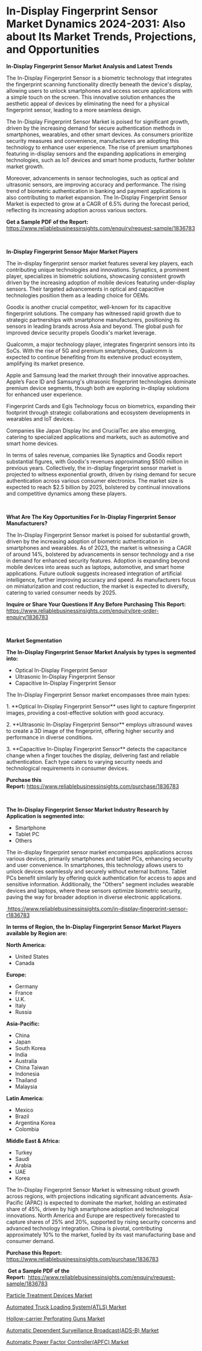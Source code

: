 <p><h1>In-Display Fingerprint Sensor Market Dynamics 2024-2031: Also about Its Market Trends, Projections, and Opportunities</h1></p><p><strong>In-Display Fingerprint Sensor Market Analysis and Latest Trends</strong></p>
<p><p>The In-Display Fingerprint Sensor is a biometric technology that integrates the fingerprint scanning functionality directly beneath the device's display, allowing users to unlock smartphones and access secure applications with a simple touch on the screen. This innovative solution enhances the aesthetic appeal of devices by eliminating the need for a physical fingerprint sensor, leading to a more seamless design.</p><p>The In-Display Fingerprint Sensor Market is poised for significant growth, driven by the increasing demand for secure authentication methods in smartphones, wearables, and other smart devices. As consumers prioritize security measures and convenience, manufacturers are adopting this technology to enhance user experience. The rise of premium smartphones featuring in-display sensors and the expanding applications in emerging technologies, such as IoT devices and smart home products, further bolster market growth.</p><p>Moreover, advancements in sensor technologies, such as optical and ultrasonic sensors, are improving accuracy and performance. The rising trend of biometric authentication in banking and payment applications is also contributing to market expansion. The In-Display Fingerprint Sensor Market is expected to grow at a CAGR of 6.5% during the forecast period, reflecting its increasing adoption across various sectors.</p></p>
<p><strong>Get a Sample PDF of the Report:&nbsp;</strong> <a href="https://www.reliablebusinessinsights.com/enquiry/request-sample/1836783?utm_campaign=950&utm_medium=2&utm_source=Github&utm_content=ia&utm_term=31122024&utm_id=in-display-fingerprint-sensor">https://www.reliablebusinessinsights.com/enquiry/request-sample/1836783</a></p>
<p>&nbsp;</p>
<p><strong>In-Display Fingerprint Sensor Major Market Players</strong></p>
<p><p>The in-display fingerprint sensor market features several key players, each contributing unique technologies and innovations. Synaptics, a prominent player, specializes in biometric solutions, showcasing consistent growth driven by the increasing adoption of mobile devices featuring under-display sensors. Their targeted advancements in optical and capacitive technologies position them as a leading choice for OEMs.</p><p>Goodix is another crucial competitor, well-known for its capacitive fingerprint solutions. The company has witnessed rapid growth due to strategic partnerships with smartphone manufacturers, positioning its sensors in leading brands across Asia and beyond. The global push for improved device security propels Goodix's market leverage.</p><p>Qualcomm, a major technology player, integrates fingerprint sensors into its SoCs. With the rise of 5G and premium smartphones, Qualcomm is expected to continue benefiting from its extensive product ecosystem, amplifying its market presence.</p><p>Apple and Samsung lead the market through their innovative approaches. Apple’s Face ID and Samsung's ultrasonic fingerprint technologies dominate premium device segments, though both are exploring in-display solutions for enhanced user experience.</p><p>Fingerprint Cards and Egis Technology focus on biometrics, expanding their footprint through strategic collaborations and ecosystem developments in wearables and IoT devices. </p><p>Companies like Japan Display Inc and CrucialTec are also emerging, catering to specialized applications and markets, such as automotive and smart home devices.</p><p>In terms of sales revenue, companies like Synaptics and Goodix report substantial figures, with Goodix's revenues approximating $500 million in previous years. Collectively, the in-display fingerprint sensor market is projected to witness exponential growth, driven by rising demand for secure authentication across various consumer electronics. The market size is expected to reach $2.5 billion by 2025, bolstered by continual innovations and competitive dynamics among these players.</p></p>
<p>&nbsp;</p>
<p><strong>What Are The Key Opportunities For In-Display Fingerprint Sensor Manufacturers?</strong></p>
<p><p>The In-Display Fingerprint Sensor market is poised for substantial growth, driven by the increasing adoption of biometric authentication in smartphones and wearables. As of 2023, the market is witnessing a CAGR of around 14%, bolstered by advancements in sensor technology and a rise in demand for enhanced security features. Adoption is expanding beyond mobile devices into areas such as laptops, automotive, and smart home applications. Future outlook suggests increased integration of artificial intelligence, further improving accuracy and speed. As manufacturers focus on miniaturization and cost reduction, the market is expected to diversify, catering to varied consumer needs by 2025.</p></p>
<p><strong>Inquire or Share Your Questions If Any Before Purchasing This Report:</strong> <a href="https://www.reliablebusinessinsights.com/enquiry/pre-order-enquiry/1836783?utm_campaign=950&utm_medium=2&utm_source=Github&utm_content=ia&utm_term=31122024&utm_id=in-display-fingerprint-sensor">https://www.reliablebusinessinsights.com/enquiry/pre-order-enquiry/1836783</a></p>
<p>&nbsp;</p>
<p><strong>Market Segmentation</strong></p>
<p><strong>The In-Display Fingerprint Sensor Market Analysis by types is segmented into:</strong></p>
<p><ul><li>Optical In-Display Fingerprint Sensor</li><li>Ultrasonic In-Display Fingerprint Sensor</li><li>Capacitive In-Display Fingerprint Sensor</li></ul></p>
<p><p>The In-Display Fingerprint Sensor market encompasses three main types: </p><p>1. **Optical In-Display Fingerprint Sensor** uses light to capture fingerprint images, providing a cost-effective solution with good accuracy.</p><p>  </p><p>2. **Ultrasonic In-Display Fingerprint Sensor** employs ultrasound waves to create a 3D image of the fingerprint, offering higher security and performance in diverse conditions.</p><p>3. **Capacitive In-Display Fingerprint Sensor** detects the capacitance change when a finger touches the display, delivering fast and reliable authentication. Each type caters to varying security needs and technological requirements in consumer devices.</p></p>
<p><strong>Purchase this Report:&nbsp;</strong><a href="https://www.reliablebusinessinsights.com/purchase/1836783?utm_campaign=950&utm_medium=2&utm_source=Github&utm_content=ia&utm_term=31122024&utm_id=in-display-fingerprint-sensor">https://www.reliablebusinessinsights.com/purchase/1836783</a></p>
<p>&nbsp;</p>
<p><strong>The In-Display Fingerprint Sensor Market Industry Research by Application is segmented into:</strong></p>
<p><ul><li>Smartphone</li><li>Tablet PC</li><li>Others</li></ul></p>
<p><p>The in-display fingerprint sensor market encompasses applications across various devices, primarily smartphones and tablet PCs, enhancing security and user convenience. In smartphones, this technology allows users to unlock devices seamlessly and securely without external buttons. Tablet PCs benefit similarly by offering quick authentication for access to apps and sensitive information. Additionally, the "Others" segment includes wearable devices and laptops, where these sensors optimize biometric security, paving the way for broader adoption in diverse electronic applications.</p></p>
<p><a href="https://www.reliablebusinessinsights.com/in-display-fingerprint-sensor-r1836783?utm_campaign=950&utm_medium=2&utm_source=Github&utm_content=ia&utm_term=31122024&utm_id=in-display-fingerprint-sensor">&nbsp;https://www.reliablebusinessinsights.com/in-display-fingerprint-sensor-r1836783</a></p>
<p><strong>In terms of Region, the In-Display Fingerprint Sensor Market Players available by Region are:</strong></p>
<p>
    <p> <strong> North America: </strong>
        <ul>
            <li>United States</li>
            <li>Canada</li>
        </ul>
        </p> 
    <p> <strong> Europe: </strong>
        <ul>
            <li>Germany</li>
            <li>France</li>
            <li>U.K.</li>
            <li>Italy</li>
            <li>Russia</li>
        </ul>
        </p> 
    <p> <strong> Asia-Pacific: </strong>
        <ul>
            <li>China</li>
            <li>Japan</li>
            <li>South Korea</li>
            <li>India</li>
            <li>Australia</li>
            <li>China Taiwan</li>
            <li>Indonesia</li>
            <li>Thailand</li>
            <li>Malaysia</li>
        </ul>
        </p> 
    <p> <strong> Latin America: </strong>
        <ul>
            <li>Mexico</li>
            <li>Brazil</li>
            <li>Argentina Korea</li>
            <li>Colombia</li>
        </ul>
        </p> 
    <p> <strong> Middle East & Africa: </strong>
        <ul>
            <li>Turkey</li>
            <li>Saudi</li>
            <li>Arabia</li>
            <li>UAE</li>
            <li>Korea</li>
        </ul>
    </p>
    </p>
<p><p>The In-Display Fingerprint Sensor Market is witnessing robust growth across regions, with projections indicating significant advancements. Asia-Pacific (APAC) is expected to dominate the market, holding an estimated share of 45%, driven by high smartphone adoption and technological innovations. North America and Europe are respectively forecasted to capture shares of 25% and 20%, supported by rising security concerns and advanced technology integration. China is pivotal, contributing approximately 10% to the market, fueled by its vast manufacturing base and consumer demand.</p></p>
<p><strong>Purchase this Report: </strong><a href="https://www.reliablebusinessinsights.com/purchase/1836783?utm_campaign=950&utm_medium=2&utm_source=Github&utm_content=ia&utm_term=31122024&utm_id=in-display-fingerprint-sensor">https://www.reliablebusinessinsights.com/purchase/1836783</a></p>
<p>&nbsp;<strong>Get a Sample PDF of the Report:&nbsp;&nbsp;</strong><a href="https://www.reliablebusinessinsights.com/enquiry/request-sample/1836783?utm_campaign=950&utm_medium=2&utm_source=Github&utm_content=ia&utm_term=31122024&utm_id=in-display-fingerprint-sensor">https://www.reliablebusinessinsights.com/enquiry/request-sample/1836783</a></p>
<p><strong></strong></p>
<p><p><a href="https://github.com/lashaunm5st/Market-Research-Report-List-1/blob/main/particle-treatment-devices-market.md?utm_campaign=950&utm_medium=2&utm_source=Github&utm_content=ia&utm_term=31122024&utm_id=in-display-fingerprint-sensor">Particle Treatment Devices Market</a></p><p><a href="https://github.com/hammelximalschid/Market-Research-Report-List-1/blob/main/automated-truck-loading-systematls-market.md?utm_campaign=950&utm_medium=2&utm_source=Github&utm_content=ia&utm_term=31122024&utm_id=in-display-fingerprint-sensor">Automated Truck Loading System(ATLS) Market</a></p><p><a href="https://github.com/kimberjam0i/Market-Research-Report-List-1/blob/main/hollow-carrier-perforating-guns-market.md?utm_campaign=950&utm_medium=2&utm_source=Github&utm_content=ia&utm_term=31122024&utm_id=in-display-fingerprint-sensor">Hollow-carrier Perforating Guns Market</a></p><p><a href="https://github.com/antonioc6hal/Market-Research-Report-List-1/blob/main/automatic-dependent-surveillance-broadcastads-b-market.md?utm_campaign=950&utm_medium=2&utm_source=Github&utm_content=ia&utm_term=31122024&utm_id=in-display-fingerprint-sensor">Automatic Dependent Surveillance Broadcast(ADS-B) Market</a></p><p><a href="https://github.com/osbornrdaflalo/Market-Research-Report-List-1/blob/main/automatic-power-factor-controllerapfc-market.md?utm_campaign=950&utm_medium=2&utm_source=Github&utm_content=ia&utm_term=31122024&utm_id=in-display-fingerprint-sensor">Automatic Power Factor Controller(APFC) Market</a></p></p>